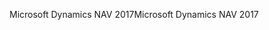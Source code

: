 <span data-ttu-id="6f9f3-101">Microsoft Dynamics NAV 2017</span><span class="sxs-lookup"><span data-stu-id="6f9f3-101">Microsoft Dynamics NAV 2017</span></span>